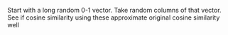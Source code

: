 Start with a long random 0-1 vector. Take random columns of that vector. See if cosine similarity using these approximate original cosine similarity well

